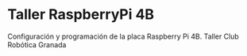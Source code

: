 # Taller RaspberryPi 4B
Configuración y programación de la placa Raspberry Pi 4B. Taller Club Robótica Granada
